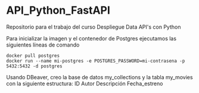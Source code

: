 # API_Python_FastAPI
Repositorio para el trabajo del curso Despliegue Data API's con Python

Para inicializar la imagen y el contenedor de Postgres ejecutamos las siguientes líneas de comando

    docker pull postgres
    docker run --name mi-postgres -e POSTGRES_PASSWORD=mi-contrasena -p 5432:5432 -d postgres

Usando DBeaver, creo la base de datos my_collections y la tabla my_movies con la siguiente estructura:
    ID
    Autor
    Descripción
    Fecha_estreno

